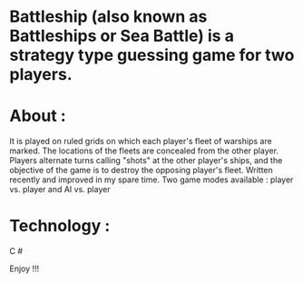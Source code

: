 # Battleship (also known as Battleships or Sea Battle) is a strategy type guessing game for two players.

# About :
It is played on ruled grids on which each player's fleet of warships are marked. The locations of the fleets are concealed from the other player.
Players alternate turns calling "shots" at the other player's ships, and the objective of the game is to destroy the opposing player's fleet.
Written recently and improved in my spare time. Two game modes available : player vs. player  and AI vs. player

# Technology :
C # 

Enjoy !!!

